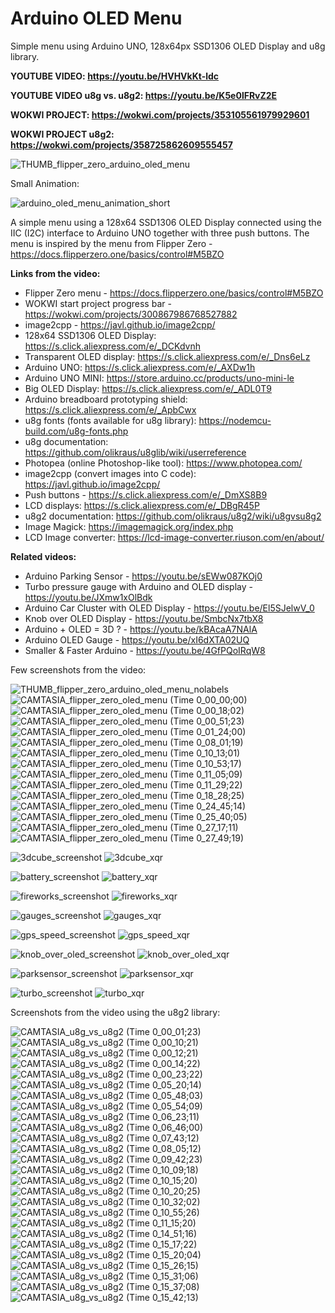 
# Arduino OLED Menu
Simple menu using Arduino UNO, 128x64px SSD1306 OLED Display and u8g library.

**YOUTUBE VIDEO: https://youtu.be/HVHVkKt-ldc**

**YOUTUBE VIDEO u8g vs. u8g2: https://youtu.be/K5e0lFRvZ2E**

**WOKWI PROJECT: https://wokwi.com/projects/353105561979929601**

**WOKWI PROJECT u8g2: https://wokwi.com/projects/358725862609555457**

![THUMB_flipper_zero_arduino_oled_menu](https://user-images.githubusercontent.com/117754156/211013886-2e71dfe1-d69c-4260-87b8-94f2f2390a59.jpg)

Small Animation:

![arduino_oled_menu_animation_short](https://user-images.githubusercontent.com/117754156/211044356-90bd9574-dbc5-432d-ab39-daa108b57817.gif)


A simple menu using a 128x64 SSD1306 OLED Display connected using the IIC (I2C) interface to Arduino UNO together with three push buttons. The menu is inspired by the menu from Flipper Zero - https://docs.flipperzero.one/basics/control#M5BZO 

**Links from the video:**
- Flipper Zero menu - https://docs.flipperzero.one/basics/control#M5BZO
- WOKWI start project progress bar - https://wokwi.com/projects/300867986768527882
- image2cpp - https://javl.github.io/image2cpp/
- 128x64 SSD1306 OLED Display: https://s.click.aliexpress.com/e/_DCKdvnh
- Transparent OLED display: https://s.click.aliexpress.com/e/_Dns6eLz
- Arduino UNO: https://s.click.aliexpress.com/e/_AXDw1h
- Arduino UNO MINI: https://store.arduino.cc/products/uno-mini-le
- Big OLED Display: https://s.click.aliexpress.com/e/_ADL0T9
- Arduino breadboard prototyping shield: https://s.click.aliexpress.com/e/_ApbCwx
- u8g fonts (fonts available for u8g library): https://nodemcu-build.com/u8g-fonts.php
- u8g documentation: https://github.com/olikraus/u8glib/wiki/userreference
- Photopea (online Photoshop-like tool): https://www.photopea.com/
- image2cpp (convert images into C code): https://javl.github.io/image2cpp/
- Push buttons - https://s.click.aliexpress.com/e/_DmXS8B9
- LCD displays: https://s.click.aliexpress.com/e/_DBgR45P
- u8g2 documentation: https://github.com/olikraus/u8g2/wiki/u8gvsu8g2
- Image Magick: https://imagemagick.org/index.php
- LCD Image converter: https://lcd-image-converter.riuson.com/en/about/

**Related videos:**
- Arduino Parking Sensor - https://youtu.be/sEWw087KOj0
- Turbo pressure gauge with Arduino and OLED display - https://youtu.be/JXmw1xOlBdk
- Arduino Car Cluster with OLED Display - https://youtu.be/El5SJelwV_0
- Knob over OLED Display - https://youtu.be/SmbcNx7tbX8
- Arduino + OLED = 3D ? - https://youtu.be/kBAcaA7NAlA
- Arduino OLED Gauge - https://youtu.be/xI6dXTA02UQ
- Smaller & Faster Arduino - https://youtu.be/4GfPQoIRqW8



Few screenshots from the video:

![THUMB_flipper_zero_arduino_oled_menu_nolabels](https://user-images.githubusercontent.com/117754156/211014417-e82aa035-b2f0-4a4b-b714-6afa4b76a5c0.jpg)
![CAMTASIA_flipper_zero_oled_menu (Time 0_00_00;00)](https://user-images.githubusercontent.com/117754156/211014431-365214aa-fd2d-415e-b1a7-42c0531d36c2.png)
![CAMTASIA_flipper_zero_oled_menu (Time 0_00_18;02)](https://user-images.githubusercontent.com/117754156/211014461-b9f0f969-bd4d-4982-b2ad-dad3fd539f9a.png)
![CAMTASIA_flipper_zero_oled_menu (Time 0_00_51;23)](https://user-images.githubusercontent.com/117754156/211014477-58950704-ad14-4b65-a108-19dc7b484e64.png)
![CAMTASIA_flipper_zero_oled_menu (Time 0_01_24;00)](https://user-images.githubusercontent.com/117754156/211014486-8aa4c522-bdcd-4d31-b958-2842475da961.png)
![CAMTASIA_flipper_zero_oled_menu (Time 0_08_01;19)](https://user-images.githubusercontent.com/117754156/211014496-309ab00c-2731-4cc9-b0f4-ad1d8171ffa1.png)
![CAMTASIA_flipper_zero_oled_menu (Time 0_10_13;01)](https://user-images.githubusercontent.com/117754156/211014499-65439b47-7399-43cb-81e0-0d8d308ead3a.png)
![CAMTASIA_flipper_zero_oled_menu (Time 0_10_53;17)](https://user-images.githubusercontent.com/117754156/211014504-9a56d99f-df38-4ec7-952d-09889ecdbe54.png)
![CAMTASIA_flipper_zero_oled_menu (Time 0_11_05;09)](https://user-images.githubusercontent.com/117754156/211014515-def45646-680a-4169-832c-07cfc594db3e.png)
![CAMTASIA_flipper_zero_oled_menu (Time 0_11_29;22)](https://user-images.githubusercontent.com/117754156/211014530-28624ff4-afea-4c47-b113-934b604f7932.png)
![CAMTASIA_flipper_zero_oled_menu (Time 0_18_28;25)](https://user-images.githubusercontent.com/117754156/211014539-1cd3e06c-a5d7-4b96-a745-b23e155ff2e4.png)
![CAMTASIA_flipper_zero_oled_menu (Time 0_24_45;14)](https://user-images.githubusercontent.com/117754156/211014541-2d300562-2c49-47d1-a2d1-fb4c1d46944e.png)
![CAMTASIA_flipper_zero_oled_menu (Time 0_25_40;05)](https://user-images.githubusercontent.com/117754156/211014544-49f778af-5a19-4774-9d8c-9f28628b043a.png)
![CAMTASIA_flipper_zero_oled_menu (Time 0_27_17;11)](https://user-images.githubusercontent.com/117754156/211014555-bea2fcbe-5d4f-4f3c-9281-c0b370d91305.png)
![CAMTASIA_flipper_zero_oled_menu (Time 0_27_49;19)](https://user-images.githubusercontent.com/117754156/211014581-5e4b257e-9a0e-4340-8c54-e8129a1aae96.png)


![3dcube_screenshot](https://user-images.githubusercontent.com/117754156/211015869-4d426a91-f170-4635-993c-43c345ffedac.png)
![3dcube_xqr](https://user-images.githubusercontent.com/117754156/211015873-d7cbb04e-b1a4-494b-bded-4a90499bdf6b.png)


![battery_screenshot](https://user-images.githubusercontent.com/117754156/211015875-91aea248-67cc-40f0-b5f1-1b96eba09b1a.png)
![battery_xqr](https://user-images.githubusercontent.com/117754156/211015878-72858171-5fb7-48ca-973f-779e3d01213d.png)


![fireworks_screenshot](https://user-images.githubusercontent.com/117754156/211015881-7e362776-e03b-4097-ab8b-4046cdb93864.png)
![fireworks_xqr](https://user-images.githubusercontent.com/117754156/211015884-61ea6a65-d2ce-4873-a602-2661f45e5b24.png)


![gauges_screenshot](https://user-images.githubusercontent.com/117754156/211015886-1bb19eb4-8efd-4610-a6f4-4519bc34f057.png)
![gauges_xqr](https://user-images.githubusercontent.com/117754156/211015889-92084819-b09b-4c4e-9b97-59349a9b97e1.png)


![gps_speed_screenshot](https://user-images.githubusercontent.com/117754156/211015890-67c4695b-6f30-4520-9409-dc3f5e0a6a74.png)
![gps_speed_xqr](https://user-images.githubusercontent.com/117754156/211015891-9ccb5e2e-b32f-442f-b208-c0912bc447e5.png)


![knob_over_oled_screenshot](https://user-images.githubusercontent.com/117754156/211015892-1ce673c3-7198-4e13-a7a1-20152f22545f.png)
![knob_over_oled_xqr](https://user-images.githubusercontent.com/117754156/211015894-08258518-e148-4f5f-a9ca-a4b85b2c60b0.png)


![parksensor_screenshot](https://user-images.githubusercontent.com/117754156/211015895-07fddf32-b905-4c5d-b9cd-ede5d282abb1.png)
![parksensor_xqr](https://user-images.githubusercontent.com/117754156/211015896-13693a2b-6228-4127-a956-8f40b1701d11.png)


![turbo_screenshot](https://user-images.githubusercontent.com/117754156/211015897-2b304968-2b6a-47f0-8442-49d082e0a1e7.png)
![turbo_xqr](https://user-images.githubusercontent.com/117754156/211015898-079075e4-89bd-414e-aedb-b8f0481d140c.png)



Screenshots from the video using the u8g2 library:

![CAMTASIA_u8g_vs_u8g2 (Time 0_00_01;23)](https://user-images.githubusercontent.com/117754156/224031248-3d2d474c-a038-44ef-ad2b-a743a710e819.jpg)
![CAMTASIA_u8g_vs_u8g2 (Time 0_00_10;21)](https://user-images.githubusercontent.com/117754156/224031252-fd56c354-3740-4be0-8f59-a4a1d75e0430.jpg)
![CAMTASIA_u8g_vs_u8g2 (Time 0_00_12;21)](https://user-images.githubusercontent.com/117754156/224031262-058ac657-d461-4021-83fd-68d7da84d7ff.jpg)
![CAMTASIA_u8g_vs_u8g2 (Time 0_00_14;22)](https://user-images.githubusercontent.com/117754156/224031265-827aa29e-a77b-4ea6-8bc1-cdfe65431ae4.jpg)
![CAMTASIA_u8g_vs_u8g2 (Time 0_00_23;22)](https://user-images.githubusercontent.com/117754156/224031270-561b80eb-e5ae-4052-ae05-5b6b3d904b16.jpg)
![CAMTASIA_u8g_vs_u8g2 (Time 0_05_20;14)](https://user-images.githubusercontent.com/117754156/224031278-abfad8c4-27d0-4b58-a3f8-63f86a5da78f.jpg)
![CAMTASIA_u8g_vs_u8g2 (Time 0_05_48;03)](https://user-images.githubusercontent.com/117754156/224031284-dcc3c44f-ff88-43b3-947f-7e9d3b4f6d38.jpg)
![CAMTASIA_u8g_vs_u8g2 (Time 0_05_54;09)](https://user-images.githubusercontent.com/117754156/224031286-5f0a89a7-ac68-4f89-8117-244eb9e956d9.jpg)
![CAMTASIA_u8g_vs_u8g2 (Time 0_06_23;11)](https://user-images.githubusercontent.com/117754156/224031289-4565b37a-bbce-44df-bca6-ca96c05f3ccf.jpg)
![CAMTASIA_u8g_vs_u8g2 (Time 0_06_46;00)](https://user-images.githubusercontent.com/117754156/224031294-46132175-66ad-473e-a7d1-b49fe3d37822.jpg)
![CAMTASIA_u8g_vs_u8g2 (Time 0_07_43;12)](https://user-images.githubusercontent.com/117754156/224031298-9141e650-f411-4d1e-aa86-c60cb0ed4290.jpg)
![CAMTASIA_u8g_vs_u8g2 (Time 0_08_05;12)](https://user-images.githubusercontent.com/117754156/224031299-c7091d64-e303-4e98-8402-e06ac951f9b6.jpg)
![CAMTASIA_u8g_vs_u8g2 (Time 0_09_42;23)](https://user-images.githubusercontent.com/117754156/224031303-fdacea2c-ab01-4fe1-a51d-09306e3295f3.jpg)
![CAMTASIA_u8g_vs_u8g2 (Time 0_10_09;18)](https://user-images.githubusercontent.com/117754156/224031305-f684c23f-7b8e-4796-ae07-c2feec04166d.jpg)
![CAMTASIA_u8g_vs_u8g2 (Time 0_10_15;20)](https://user-images.githubusercontent.com/117754156/224031307-30bcef00-3ac3-4ab2-a5a1-611b5f9d97a8.jpg)
![CAMTASIA_u8g_vs_u8g2 (Time 0_10_20;25)](https://user-images.githubusercontent.com/117754156/224031311-182175bf-6b99-4ba0-94d5-b2978f0ed1f6.jpg)
![CAMTASIA_u8g_vs_u8g2 (Time 0_10_32;02)](https://user-images.githubusercontent.com/117754156/224031317-0a8deaac-b0f9-4762-93f5-be858b160bd7.jpg)
![CAMTASIA_u8g_vs_u8g2 (Time 0_10_55;26)](https://user-images.githubusercontent.com/117754156/224031319-19b20b4a-ef08-4148-8008-79aa65068371.jpg)
![CAMTASIA_u8g_vs_u8g2 (Time 0_11_15;20)](https://user-images.githubusercontent.com/117754156/224031320-d996468c-06b4-49f7-a746-4ee37c5e075c.jpg)
![CAMTASIA_u8g_vs_u8g2 (Time 0_14_51;16)](https://user-images.githubusercontent.com/117754156/224031325-0223e5d1-536f-4971-bea4-cddc3f4117ff.jpg)
![CAMTASIA_u8g_vs_u8g2 (Time 0_15_17;22)](https://user-images.githubusercontent.com/117754156/224031329-354b5f1a-5be2-4ae5-a824-7af513e41fd1.jpg)
![CAMTASIA_u8g_vs_u8g2 (Time 0_15_20;04)](https://user-images.githubusercontent.com/117754156/224031334-20068b67-11d1-4d98-846d-28a1653f03fe.jpg)
![CAMTASIA_u8g_vs_u8g2 (Time 0_15_26;15)](https://user-images.githubusercontent.com/117754156/224031339-4cda0ede-15f8-4108-bfdc-74e3dc556dbd.jpg)
![CAMTASIA_u8g_vs_u8g2 (Time 0_15_31;06)](https://user-images.githubusercontent.com/117754156/224031340-9e33b0a4-d511-4f68-8233-cefdedb7dcea.jpg)
![CAMTASIA_u8g_vs_u8g2 (Time 0_15_37;08)](https://user-images.githubusercontent.com/117754156/224031343-f74e0aef-bad6-4dbf-a6cb-be47564d0b00.jpg)
![CAMTASIA_u8g_vs_u8g2 (Time 0_15_42;13)](https://user-images.githubusercontent.com/117754156/224031347-b6eaa8ac-179a-48f7-a98a-8e9cc3294f70.jpg)

